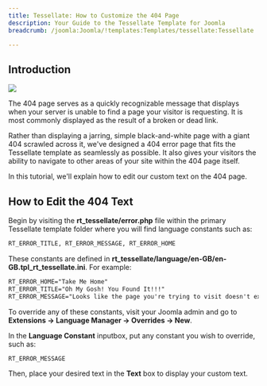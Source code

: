 ```yaml
---
title: Tessellate: How to Customize the 404 Page
description: Your Guide to the Tessellate Template for Joomla
breadcrumb: /joomla:Joomla/!templates:Templates/tessellate:Tessellate

---
```


Introduction
-----

![][template]

The 404 page serves as a quickly recognizable message that displays when your server is unable to find a page your visitor is requesting. It is most commonly displayed as the result of a broken or dead link.

Rather than displaying a jarring, simple black-and-white page with a giant 404 scrawled across it, we've designed a 404 error page that fits the Tessellate template as seamlessly as possible. It also gives your visitors the ability to navigate to other areas of your site within the 404 page itself.

In this tutorial, we'll explain how to edit our custom text on the 404 page.

How to Edit the 404 Text
-----

Begin by visiting the **rt_tessellate/error.php** file within the primary Tessellate template folder where you will find language constants such as: 

~~~ .html
RT_ERROR_TITLE, RT_ERROR_MESSAGE, RT_ERROR_HOME
~~~

These constants are defined in **rt_tessellate/language/en-GB/en-GB.tpl_rt_tessellate.ini**. For example:

~~~ .html
RT_ERROR_HOME="Take Me Home"
RT_ERROR_TITLE="Oh My Gosh! You Found It!!!"
RT_ERROR_MESSAGE="Looks like the page you're trying to visit doesn't exist.<br />Please check the URL and try your luck again."
~~~

To override any of these constants, visit your Joomla admin and go to **Extensions -> Language Manager -> Overrides -> New**.

In the **Language Constant** inputbox, put any constant you wish to override, such as: 

~~~ .html
RT_ERROR_MESSAGE
~~~

Then, place your desired text in the **Text** box to display your custom text.

[template]: assets/404.jpeg